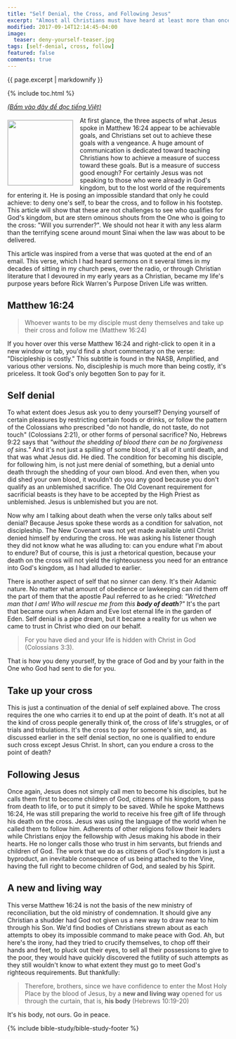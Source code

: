 ```yaml
---
title: "Self Denial, the Cross, and Following Jesus"
excerpt: "Almost all Christians must have heard at least more than once sermons that encourage them to deny themselves, take up their cross, and follow Jesus as both a commandment and a promise that they would experience peace, joy, and ultimately a more fulfilling Christian life. Is this what Jesus had in mind when he spoke these words?"
modified: 2017-09-14T12:14:45-04:00
image:
  teaser: deny-yourself-teaser.jpg
tags: [self-denial, cross, follow] 
featured: false
comments: true
---
```

 
{{ page.excerpt | markdownify }}

{% include toc.html %}

<a href="{{ site.url }}{% post_url 2017-09-14-Self-Denial-Cross-Follow-Jesus-Viet %}"><em>(Bấm vào đây để đọc tiếng Việt)</em></a>

<img alt src="{{ site.url }}/assets/images/deny-yourself-teaser.jpg" style="border: 1px solid #cccccc; margin: 7px 15px 0px 0px; max-width: 100%; height: 148px; padding: 0px; float: left;">
At first glance, the three aspects of what Jesus spoke in Matthew 16:24 appear to be achievable goals, and Christians set out to achieve these goals with a vengeance. A huge amount of communication is dedicated toward teaching Christians how to achieve a measure of success toward these goals. But is a measure of success good enough? For certainly Jesus was not speaking to those who were already in God's kingdom, but to the lost world of the requirements for entering it. He is posing an impossible standard that only he could achieve: to deny one's self, to bear the cross, and to follow in his footstep. This article will show that these are not challenges to see who qualifies for God's kingdom, but are stern ominous shouts from the One who is going to the cross: "Will you surrender?". We should not hear it with any less alarm than the terrifying scene around mount Sinai when the law was about to be delivered.

This article was inspired from a verse that was quoted at the end of an email. This verse, which I had heard sermons on it several times in my decades of sitting in my church pews, over the radio, or through Christian literature that I devoured in my early years as a Christian, became my life's purpose years before Rick Warren's Purpose Driven Life was written.

## Matthew 16:24
> Whoever wants to be my disciple must deny themselves and take up their cross and follow me (Matthew 16:24)

If you hover over this verse Matthew 16:24 and right-click to open it in a new window or tab, you'd find a short commentary on the verse: "Discipleship is costly." This subtitle is found in the NASB, Amplified, and various other versions. No, discipleship is much more than being costly, it's priceless. It took God's only begotten Son to pay for it.

## Self denial

To what extent does Jesus ask you to deny yourself? Denying yourself of certain pleasures by restricting certain foods or drinks, or follow the pattern of the Colossians who prescribed "do not handle, do not taste, do not touch" (Colossians 2:21), or other forms of personal sacrifice? No, Hebrews 9:22 says that *"without the shedding of blood there can be no forgiveness of sins."* And it's not just a spilling of some blood, it's all of it until death, and that was what Jesus did. He died. The condition for becoming his disciple, for following him, is not just mere denial of something, but a denial unto death through the shedding of your own blood. And even then, when you did shed your own blood, it wouldn't do you any good because you don't qualify as an unblemished sacrifice. The Old Covenant requirement for sacrificial beasts is they have to be accepted by the High Priest as unblemished. Jesus is unblemished but you are not.

Now why am I talking about death when the verse only talks about self denial? Because Jesus spoke these words as a condition for salvation, not discipleship. The New Covenant was not yet made available until Christ denied himself by enduring the cross. He was asking his listener though they did not know what he was alluding to: can you endure what I'm about to endure? But of course, this is just a rhetorical question, because your death on the cross will not yield the righteousness you need for an entrance into God's kingdom, as I had alluded to earlier.

There is another aspect of self that no sinner can deny. It's their Adamic nature. No matter what amount of obedience or lawkeeping can rid them off the part of them that the apostle Paul referred to as he cried: *"Wretched man that I am! Who will rescue me from this <strong>body of death</strong>?"* It's the part that became ours when Adam and Eve lost eternal life in the garden of Eden. Self denial is a pipe dream, but it became a reality for us when we came to trust in Christ who died on our behalf.

> For you have died and your life is hidden with Christ in God (Colossians 3:3).

That is how you deny yourself, by the grace of God and by your faith in the One who God had sent to die for you.

## Take up your cross

This is just a continuation of the denial of self explained above. The cross requires the one who carries it to end up at the point of death. It's not at all the kind of cross people generally think of, the cross of life's struggles, or of trials and tribulations. It's the cross to pay for someone's sin, and, as discussed earlier in the self denial section, no one is qualified to endure such cross except Jesus Christ. In short, can you endure a cross to the point of death?

## Following Jesus

Once again, Jesus does not simply call men to become his disciples, but he calls them first to become children of God, citizens of his kingdom, to pass from death to life, or to put it simply to be saved. While he spoke Matthews 16:24, He was still preparing the world to receive his free gift of life through his death on the cross. Jesus was using the language of the world when he called them to follow him. Adherents of other religions follow their leaders while Christians enjoy the fellowship with Jesus making his abode in their hearts. He no longer calls those who trust in him servants, but friends and children of God. The work that we do as citizens of God's kingdom is just a byproduct, an inevitable consequence of us being attached to the Vine, having the full right to become children of God, and sealed by his Spirit.

## A new and living way

This verse Matthew 16:24 is not the basis of the new ministry of reconciliation, but the old ministry of condemnation. It should give any Christian a shudder had God not given us a new way to draw near to him through his Son. We'd find bodies of Christians strewn about as each attempts to obey its impossible command to make peace with God. Ah, but here's the irony, had they tried to crucify themselves, to chop off their hands and feet, to pluck out their eyes, to sell all their possessions to give to the poor, they would have quickly discovered the futility of such attempts as they still wouldn't know to what extent they must go to meet God's righteous requirements. But thankfully:

> Therefore, brothers, since we have confidence to enter the Most Holy Place by the blood of Jesus, by a <strong>new and living way</strong> opened for us through the curtain, that is, <strong>his body</strong> (Hebrews 10:19-20)

It's his body, not ours. Go in peace.

{% include bible-study/bible-study-footer %}


